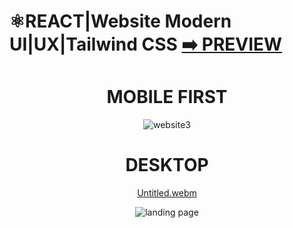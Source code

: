  # ⚛️REACT|Website Modern UI|UX|Tailwind CSS [:arrow_right: PREVIEW](https://reacthoobanktailwindcss.vercel.app/)
 

<div align="center">
 
 # MOBILE FIRST
 ![website3](https://user-images.githubusercontent.com/26189854/202867788-ffd142a2-1e20-4fbd-8281-c1c11448e869.gif)

 # DESKTOP 
 [Untitled.webm](https://user-images.githubusercontent.com/26189854/202867135-7cb39dab-0d20-422d-b85f-88655234dd53.webm)
 
 
 ![landing page](https://user-images.githubusercontent.com/26189854/202921089-c8730061-2a33-4b83-9eea-646b41255c04.png)


</div>


 
 
